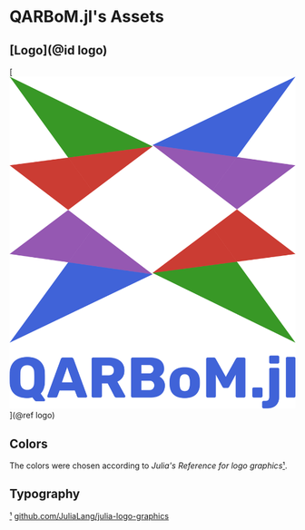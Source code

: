 # QARBoM.jl's Assets

## [Logo](@id logo)

[![QARbOM.jl Logo](logo.svg)](@ref logo)

## Colors

The colors were chosen according to  *Julia's Reference for logo graphics*[¹](#1).

## Typography

<a href="#1">¹</a> [github.com/JuliaLang/julia-logo-graphics](https://github.com/JuliaLang/julia-logo-graphics/)